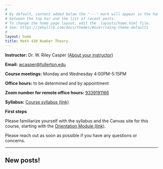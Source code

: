 ```yaml
---
#
# By default, content added below the "---" mark will appear in the home page
# between the top bar and the list of recent posts.
# To change the home page layout, edit the _layouts/home.html file.
# See: https://jekyllrb.com/docs/themes/#overriding-theme-defaults
#
layout: home
title: Math 430 Number Theory
---
```


**Instructor:** Dr. W. Riley Casper [(About your instructor)](instructor)

**Email:** wcasper@fullerton.edu

**Course meetings:** Monday and Wednesday 4:00PM-5:15PM

**Office hours:** to be determined and by appointment

**Zoom number for remote office hours:** <a target="_parent" href="https://fullerton.zoom.us/j/9339191166">9339191166</a>

**Syllabus:** <a target="_parent" href="extras/syllabus.html">Course syllabus (link)</a>

**First steps**

Please familiarize yourself with the syllabus and the Canvas site for this course, starting with the [Orientation Module (link)](https://csufullerton.instructure.com/courses/3344572/modules/8051367).

Please reach out as soon as possible if you have any questions or concerns.

***

## New posts!


